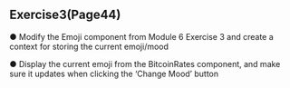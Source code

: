 ## Exercise3(Page44)

● Modify the Emoji component from Module 6 Exercise 3 and
create a context for storing the current emoji/mood

● Display the current emoji from the BitcoinRates component,
and make sure it updates when clicking the ‘Change Mood’
button